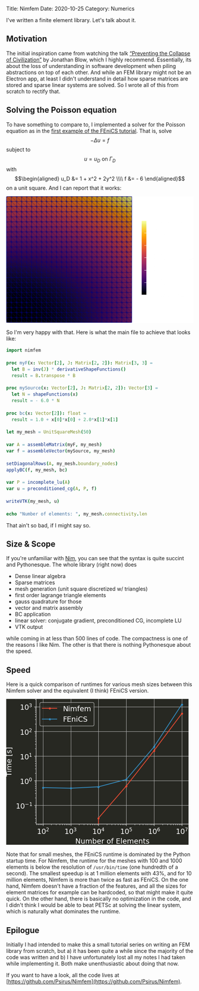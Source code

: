 Title: Nimfem
Date: 2020-10-25
Category: Numerics

I've written a finite element library. Let's talk about it.

Motivation
----------

The initial inspiration came from watching the talk [“Preventing the Collapse of Civilization”](https://www.youtube.com/watch?v=pW-SOdj4Kkk) by Jonathan Blow, which I highly recommend.
Essentially, its about the loss of understanding in software development when piling abstractions on top of each other.
And while an FEM library might not be an Electron app, at least I didn't understand in detail how sparse matrices are stored and sparse linear systems are solved.
So I wrote all of this from scratch to rectify that.

Solving the Poisson equation
----------------------------

To have something to compare to, I implemented a solver for the Poisson equation as in the [first example of the FEniCS tutorial](https://fenicsproject.org/pub/tutorial/html/._ftut1004.html). That is, solve
$$-Δu = f$$
subject to
$$u = u_D \text{ on } Γ_D$$
with
$$\begin{aligned} u_D &= 1 + x^2 + 2y^2 \\\\
f &= - 6 \end{aligned}$$
on a unit square.
And I can report that it works:

![Solution of Poisson equation](images/poisson_solution.png)
 
So I'm very happy with that. Here is what the main file to achieve that looks like:
~~~nim 
import nimfem

proc myF(x: Vector[2], J: Matrix[2, 2]): Matrix[3, 3] =
  let B = inv(J) * derivativeShapeFunctions()
  result = B.transpose * B

proc mySource(x: Vector[2], J: Matrix[2, 2]): Vector[3] =
  let N = shapeFunctions(x)
  result = - 6.0 * N

proc bc(x: Vector[2]): float =
  result = 1.0 + x[0]*x[0] + 2.0*x[1]*x[1]

let my_mesh = UnitSquareMesh(50)

var A = assembleMatrix(myF, my_mesh)
var f = assembleVector(mySource, my_mesh)

setDiagonalRows(A, my_mesh.boundary_nodes)
applyBC(f, my_mesh, bc)

var P = incomplete_lu(A)
var u = preconditioned_cg(A, P, f)

writeVTK(my_mesh, u)

echo "Number of elements: ", my_mesh.connectivity.len
~~~

That ain't so bad, if I might say so.

Size & Scope
------------

If you're unfamiliar with [Nim](https://nim-lang.org), you can see that the syntax is quite succint and Pythonesque. The whole library (right now) does

- Dense linear algebra
- Sparse matrices
- mesh generation (unit square discretized w/ triangles)
- first order lagrange triangle elements
- gauss quadrature for those
- vector and matrix assembly
- BC application
- linear solver: conjugate gradient, preconditioned CG, incomplete LU
- VTK output

while coming in at less than 500 lines of code. The compactness is one of the reasons I like Nim. The other is that there is nothing Pythonesque about the speed.

Speed
-----

Here is a quick comparison of runtimes for various mesh sizes between this Nimfem solver and the equivalent (I think) FEniCS version.

![Runtime comparison](images/comparison.png)

Note that for small meshes, the FEniCS runtime is dominated by the Python startup time.
For Nimfem, the runtime for the meshes with 100 and 1000 elements is below the resolution of `/usr/bin/time` (one hundredth of a second).
The smallest speedup is at 1 million elements with 43%, and for 10 million elements, Nimfem is more than twice as fast as FEniCS.
On the one hand, Nimfem doesn't have a fraction of the features, and all the sizes for element matrices for example can be hardcoded, so that might make it quite quick.
On the other hand, there is basically no optimization in the code, and I didn't think I would be able to beat PETSc at solving the linear system, which is naturally what dominates the runtime.

Epilogue
--------

Initially I had intended to make this a small tutorial series on writing an FEM library from scratch, but a) it has been quite a while since the majority of the code was written and b) I have unfortunately lost all my notes I had taken while implementing it.
Both make unenthusiastic about doing that now.

If you want to have a look, all the code lives at [https://github.com/Psirus/Nimfem](https://github.com/Psirus/Nimfem).
